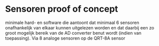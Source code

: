 # Sensoren proof of concept

minimale hard- en software die aantoont dat minimaal 6 sensoren onafhankelijk van elkaar kunnen uitgelezen worden en dat daarbij een zo groot mogelijk bereik van de AD converter benut wordt (indien van toepassing).
Via 8 analoge sensoren op de QRT-8A sensor
